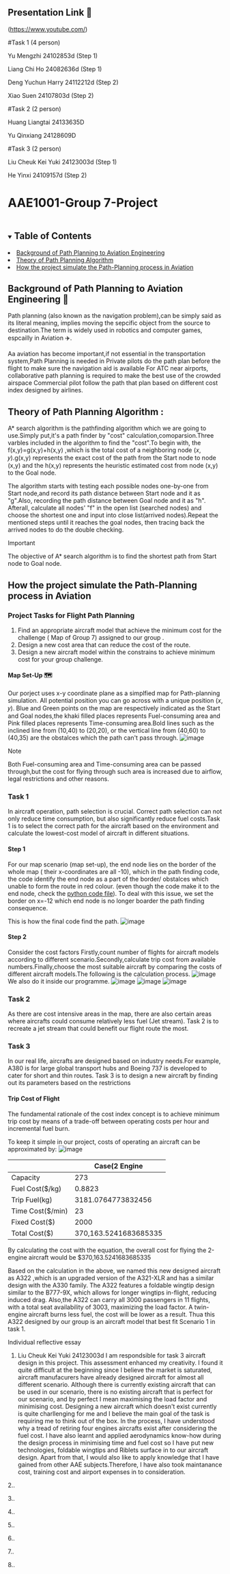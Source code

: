 ## Presentation Link :link:
(https://www.youtube.com/)

#Task 1 (4 person)

 Yu Mengzhi 24102853d (Step 1)

Liang Chi Ho 24082636d (Step 1)
                            
Deng Yuchun Harry 24112212d (Step 2)

Xiao Suen 24107803d  (Step 2)

#Task 2 (2 person)

Huang Liangtai 24133635D

Yu Qinxiang 24128609D


#Task 3 (2 person)

Liu Cheuk Kei Yuki 24123003d (Step 1)

He Yinxi 24109157d (Step 2)


# AAE1001-Group 7-Project

<!-- TABLE OF CONTENTS -->
<details open="open">
  <summary><h2 style="display: inline-block">Table of Contents</h2></summary>
    <li><a href="##Background-of-Path-Planning-to-Aviation-Engineering">Background of Path Planning to Aviation Engineering</a></li>
    <li><a href="##Theory-of-Path-Planning-Algorithm">Theory of Path Planning Algorithm</a></li>
    <li><a href="##How the project simulate the Path-Planning process in Aviation">How the project simulate the Path-Planning process in Aviation</a></li>
  </ol>
</details>

## Background of Path Planning to Aviation Engineering :flight_departure:	
Path planning (also known as the navigation problem),can be simply said as its literal meaning, implies
moving the sepcific object from the source to destination.The term is
widely used in robotics and computer games, espcailly in Aviation :airplane:.

Aa aviation has become important,if not essential in the transportation system,Path Planning is needed in 
Private pilots do the path plan before the flight to make sure the
navigation aid is available
For ATC near airports, collaborative path planning is required to make
the best use of the crowded airspace
Commercial pilot follow the path that plan based on different cost index
designed by airlines.


## Theory of Path Planning Algorithm :
A* search algorithm is the pathfinding algorithm which we are going to use.Simply put,it's a path finder by "cost" calculation,comoparsion.Three varbles included in the algorithm to find the "cost".To begin with, the f(x,y)=g(x,y)+h(x,y) ,which is the total cost of a neighboring node (𝑥, 𝑦).g(x,y) represents the exact cost of the path from the Start node to node (x,y) and the h(x,y) represents the
heuristic estimated cost from node (x,y) to the Goal node.

The algorithm starts with testing each possible nodes one-by-one from Start node,and record its path distance between Start node and it as "g".Also, recording the path distance between Goal node and it as "h". Afterall, calculate all nodes' "f" in the open list (searched nodes) and choose the shortest one and input into close list(arrived nodes).Repeat the mentioned steps until it reaches the goal nodes, then tracing back the arrived nodes to do the double checking.

> [!IMPORTANT]
> The objective of A* search algorithm is to find the shortest path from Start node to Goal node.
## How the project simulate the Path-Planning process in Aviation
### Project Tasks for Flight Path Planning
1. Find an appropriate aircraft model that achieve the minimum cost for
the challenge ( Map of Group 7) assigned to our group .
2. Design a new cost area that can reduce the cost of the route.
3. Design a new aircraft model within the constrains to achieve
minimum cost for your group challenge.

#### Map Set-Up  🗺️
Our porject uses x-y coordinate plane as a simplfied map for Path-planning simulation. All potential position you can go across with a unique
position (𝑥, 𝑦). Blue and Green points on the map are respectively indicated as the Start and Goal nodes,the khaki filled places represents Fuel-consuming area and Pink filled places represents Time-consuming area.Bold lines such as the inclined line from (10,40) to (20,20), or the vertical line from (40,60) to (40,35) are the obstalces which the path can't pass through.
![image](https://github.com/ox-x/AAE100_Group7_project/blob/main/GROUP%207%20MAP.png "GROUP 7 MAP")

> [!NOTE]
> Both  Fuel-consuming area and Time-consuming area can be passed through,but the cost for flying
through such area is increased due to airflow, legal restrictions and other reasons.
### Task 1
In aircraft operation, path selection is crucial. Correct path selection can not only reduce time consumption, but also significantly reduce fuel costs.Task 1 is to select the correct path for the aircraft based on the environment and calculate the lowest-cost model of aircraft in different situations.
#### Step 1
For our map scenario (map set-up), the end node lies on the border of the whole map ( their x-coordinates are all -10), which in the path finding code, the code identify the end node as a part of the border/ obstalces which unable to form the route in red colour. (even though the code make it to the end node, check the [python code file](https://github.com/ox-x/AAE100_Group7_project/blob/main/task1%20step1%20oringin.py)). To deal with this issue, we set the border on x=-12 which end node is no longer boarder the path finding consequence.

This is how the final code find the path.
![image](https://github.com/ox-x/AAE100_Group7_project/blob/main/PATH%20FINDING.gif )
#### Step 2
Consider the cost factors
Firstly,count number of flights for aircraft models according to different scenario.Secondly,calculate trip cost from available numbers.Finally,choose the most suitable aircraft by comparing the costs of different aircraft models.The following is the calculation process.
![image](https://github.com/ox-x/AAE100_Group7_project/blob/main/handwriting.png)
We also do it inside our programme.
![image](https://github.com/ox-x/AAE100_Group7_project/blob/main/s1.png)
![image](https://github.com/ox-x/AAE100_Group7_project/blob/main/s2.png)
![image](https://github.com/ox-x/AAE100_Group7_project/blob/main/s3.png)
### Task 2
As there are cost intensive areas in the map, there are also certain areas where aircrafts
could consume relatively less fuel (Jet stream). Task 2 is to recreate a jet stream that could benefit our flight route the most.
### Task 3
In our real life, aircrafts are designed based on industry needs.For example, A380 is for large global transport hubs and Boeing 737 is developed to cater for short and thin routes. Task 3 is to design a new aircraft by finding out its
parameters based on the restrictions
#### Trip Cost of Flight
The fundamental rationale of the cost index concept is to achieve
minimum trip cost by means of a trade-off between operating costs
per hour and incremental fuel burn.

To keep it simple in our project, costs of operating an aircraft can be approximated by:
![image](https://github.com/ox-x/AAE100_Group7_project/blob/main/Cost%20Formula.png "Cost Formula")

|                 |     Case(2 Engine    |
| -------------   |    --------------    |
| Capacity        |          273         |
|Fuel Cost($/kg)  |        0.8823        |
|Trip Fuel(kg)    |  3181.0764773832456  |
|Time Cost($/min) |          23          |  
|Fixed Cost($)    |      2000            |
|Total Cost($)    |370,163.5241683685335 |

By calculating the cost with the equation, the overall cost for flying the 2-engine aircraft would be $370,163.5241683685335

Based on the calculation in the above, we named this new designed aircraft as A322 ,which is an upgraded version of the A321-XLR and has a similar design with the A330 family. The A322 features a foldable wingtip design similar to the B777-9X, which allows for longer wingtips in-flight, reducing induced drag. Also,the A322 can carry all 3000 passengers in 11 flights, with a total seat availability of 3003, maximizing the load factor. A twin-engine aircraft burns less fuel, the cost will be lower as a result. Thua this A322 designed by our group is an aircraft model that best fit Scenario 1 in task 1.

Individual reflective essay

1. Liu Cheuk Kei Yuki 24123003d
  I am respondsible for task 3 aircraft design in this project. This assessment enhanced my creativity. I found it quite difficult at the beginning since I believe the market is saturated, aircraft manufacurers have already designed aircraft for almost all different scenario. Although there is currently existing aircraft that can be used in our scenario, there is no existing aircraft that is perfect for our scenario, and by perfect I mean maximising the load factor and minimising cost. Designing a new aircraft which doesn't exist currently is quite charllenging for me and I believe the main goal of the task is requiring me to think out of the box. In the process, I have understood why a tread of retiring four engines aircrafts exist after considering the fuel cost. I have also learnt and applied aerodynamics know-how during the design process in minimising time and fuel cost so I have put new technologies, foldable wingtips and Riblets surface in to our aircraft design. Apart from that, I would also like to apply knowledge that I have gained from other AAE subjects.Therefore, I have also took maintanance cost, training cost and airport expenses in to consideration. 

2..

3..

4..

5..

6..

7..

8..
